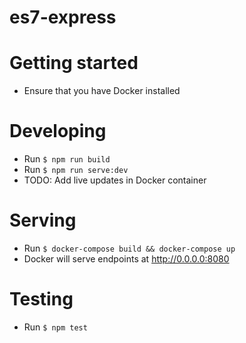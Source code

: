 # es7-express

# Getting started
- Ensure that you have Docker installed


# Developing
- Run `$ npm run build`
- Run `$ npm run serve:dev`
- TODO: Add live updates in Docker container

# Serving
- Run `$ docker-compose build && docker-compose up`
- Docker will serve endpoints at http://0.0.0.0:8080

# Testing
- Run `$ npm test`
